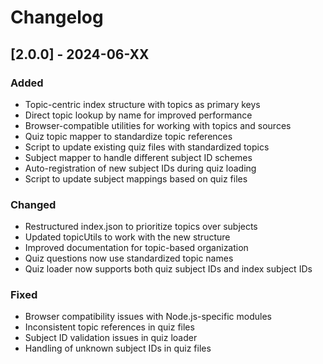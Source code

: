 # Changelog

## [2.0.0] - 2024-06-XX

### Added
- Topic-centric index structure with topics as primary keys
- Direct topic lookup by name for improved performance
- Browser-compatible utilities for working with topics and sources
- Quiz topic mapper to standardize topic references
- Script to update existing quiz files with standardized topics
- Subject mapper to handle different subject ID schemes
- Auto-registration of new subject IDs during quiz loading
- Script to update subject mappings based on quiz files

### Changed
- Restructured index.json to prioritize topics over subjects
- Updated topicUtils to work with the new structure
- Improved documentation for topic-based organization
- Quiz questions now use standardized topic names
- Quiz loader now supports both quiz subject IDs and index subject IDs

### Fixed
- Browser compatibility issues with Node.js-specific modules
- Inconsistent topic references in quiz files
- Subject ID validation issues in quiz loader
- Handling of unknown subject IDs in quiz files 